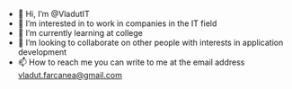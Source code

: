 - 👋 Hi, I’m @VladutIT
- 👀 I’m interested in to work in companies in the IT field
- 🌱 I’m currently learning at college
- 💞️ I’m looking to collaborate on other people with interests in application development
- 📫 How to reach me you can write to me at the email address vladut.farcanea@gmail.com

<!---
VladutIT/VladutIT is a ✨ special ✨ repository because its `README.md` (this file) appears on your GitHub profile.
You can click the Preview link to take a look at your changes.
--->
